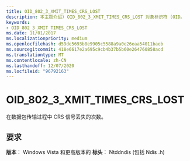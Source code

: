 ```yaml
---
title: OID_802_3_XMIT_TIMES_CRS_LOST
description: 本主题介绍) OID_802_3_XMIT_TIMES_CRS_LOST 对象标识符 (OID。
keywords:
- OID_802_3_XMIT_TIMES_CRS_LOST
ms.date: 11/01/2017
ms.localizationpriority: medium
ms.openlocfilehash: d59de5693b8e9905c5588a9a0e26eaa54011baeb
ms.sourcegitcommit: 418e6617e2a695c9cb4b37b5b60e264760858acd
ms.translationtype: MT
ms.contentlocale: zh-CN
ms.lasthandoff: 12/07/2020
ms.locfileid: "96792163"
---
```

# <a name="oid_802_3_xmit_times_crs_lost"></a>OID_802_3_XMIT_TIMES_CRS_LOST

在数据包传输过程中 CRS 信号丢失的次数。

## <a name="requirements"></a>要求

**版本**： Windows Vista 和更高版本的 **标头**： Ntddndis (包括 Ndis .h) 

